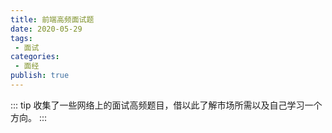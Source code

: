 ```yaml
---
title: 前端高频面试题
date: 2020-05-29
tags:
 - 面试
categories:
 - 面经
publish: true
---
```


::: tip 
收集了一些网络上的面试高频题目，借以此了解市场所需以及自己学习一个方向。
:::

<!-- more -->
